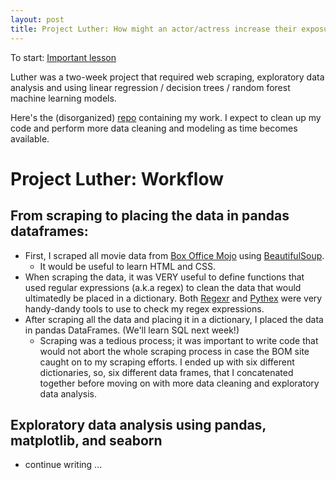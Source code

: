 ```yaml
---
layout: post
title: Project Luther: How might an actor/actress increase their exposure?
---
```


To start: 
[Important lesson](https://lh3.googleusercontent.com/proxy/ijPj85FBf8df4zzfD-i0RjNLCoAEVdzZSCp0LXSrH8HixlpZIkHY51_zNsYfNK5s5pySNbno-QddcYvvLM5dfTLbouO0N3C8ILWG2b928hvyOBeJkDaGW9F7xfaUrtXI=w426-h329-p)

Luther was a two-week project that required web scraping, exploratory data analysis and using linear regression / decision trees / random forest machine learning models. 

Here's the (disorganized) [repo](https://github.com/karmacelina/Luther_v0) containing my work. I expect to clean up my code and perform more data cleaning and modeling as time becomes available. 

# Project Luther: Workflow

## From scraping to placing the data in pandas dataframes: 

* First, I scraped all movie data from [Box Office Mojo](http://www.boxofficemojo.com/) using [BeautifulSoup](https://www.crummy.com/software/BeautifulSoup/). 
	* It would be useful to learn HTML and CSS. 
* When scraping the data, it was VERY useful to define functions that used regular expressions (a.k.a regex) to clean the data that would ultimatedly be placed in a dictionary. Both [Regexr](http://regexr.com/) and [Pythex](http://pythex.org/) were very handy-dandy tools to use to check my regex expressions.  
* After scraping all the data and placing it in a dictionary, I placed the data in pandas DataFrames. (We'll learn SQL next week!)
	* Scraping was a tedious process; it was important to write code that would not abort the whole scraping process in case the BOM site caught on to my scraping efforts. I ended up with six different dictionaries, so, six different data frames, that I concatenated together before moving on with more data cleaning and exploratory data analysis. 

## Exploratory data analysis using pandas, matplotlib, and seaborn

* continue writing ... 
 